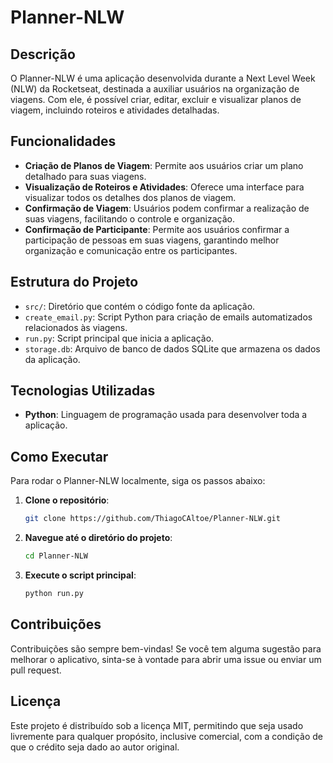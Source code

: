 # Planner-NLW

## Descrição
O Planner-NLW é uma aplicação desenvolvida durante a Next Level Week (NLW) da Rocketseat, destinada a auxiliar usuários na organização de viagens. Com ele, é possível criar, editar, excluir e visualizar planos de viagem, incluindo roteiros e atividades detalhadas.

## Funcionalidades
- **Criação de Planos de Viagem**: Permite aos usuários criar um plano detalhado para suas viagens.
- **Visualização de Roteiros e Atividades**: Oferece uma interface para visualizar todos os detalhes dos planos de viagem.
- **Confirmação de Viagem**: Usuários podem confirmar a realização de suas viagens, facilitando o controle e organização.
- **Confirmação de Participante**: Permite aos usuários confirmar a participação de pessoas em suas viagens, garantindo melhor organização e comunicação entre os participantes.



## Estrutura do Projeto
- `src/`: Diretório que contém o código fonte da aplicação.
- `create_email.py`: Script Python para criação de emails automatizados relacionados às viagens.
- `run.py`: Script principal que inicia a aplicação.
- `storage.db`: Arquivo de banco de dados SQLite que armazena os dados da aplicação.

## Tecnologias Utilizadas
- **Python**: Linguagem de programação usada para desenvolver toda a aplicação.

## Como Executar
Para rodar o Planner-NLW localmente, siga os passos abaixo:

1. **Clone o repositório**:
    ```bash
    git clone https://github.com/ThiagoCAltoe/Planner-NLW.git
    ```
2. **Navegue até o diretório do projeto**:
    ```bash
    cd Planner-NLW
    ```
3. **Execute o script principal**:
    ```bash
    python run.py
    ```

## Contribuições
Contribuições são sempre bem-vindas! Se você tem alguma sugestão para melhorar o aplicativo, sinta-se à vontade para abrir uma issue ou enviar um pull request.

## Licença
Este projeto é distribuído sob a licença MIT, permitindo que seja usado livremente para qualquer propósito, inclusive comercial, com a condição de que o crédito seja dado ao autor original.